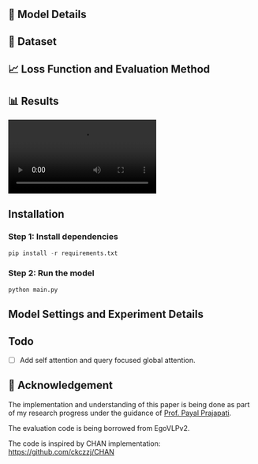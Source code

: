 ## 🎥 Model Details

## 📑 Dataset

## 📈 Loss Function and Evaluation Method

## 📊 Results

<video src="./assets/food_hands.mp4" width=300 controls> </video>

## Installation

### Step 1: Install dependencies

```py
pip install -r requirements.txt
```

### Step 2: Run the model

```py
python main.py
```

## Model Settings and Experiment Details

## Todo

- [ ] Add self attention and query focused global attention.

## 🙏 Acknowledgement

The implementation and understanding of this paper is being done as part of my research progress under the guidance of [Prof. Payal Prajapati](https://ldce.ac.in/faculty/payal.prajapati.129).

The evaluation code is being borrowed from EgoVLPv2.

The code is inspired by CHAN implementation:
https://github.com/ckczzj/CHAN
